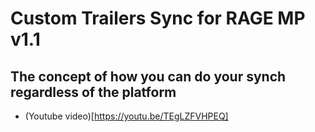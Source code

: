 # Custom Trailers Sync for RAGE MP v1.1
## The concept of how you can do your synch regardless of the platform

- (Youtube video)[https://youtu.be/TEgLZFVHPEQ]